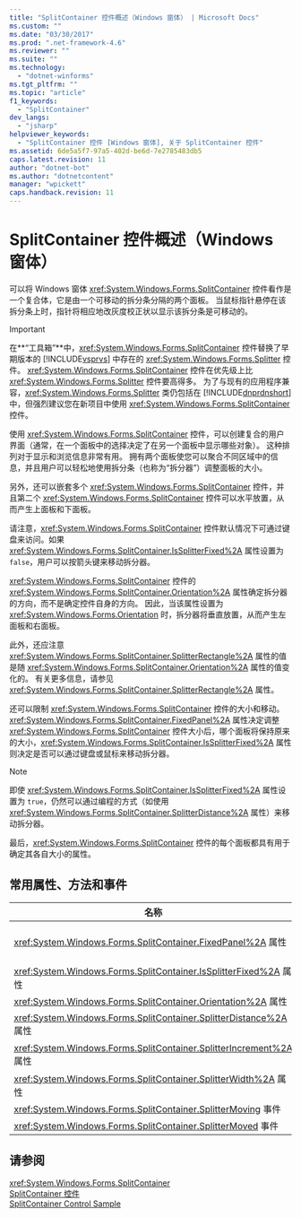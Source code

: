 ```yaml
---
title: "SplitContainer 控件概述（Windows 窗体） | Microsoft Docs"
ms.custom: ""
ms.date: "03/30/2017"
ms.prod: ".net-framework-4.6"
ms.reviewer: ""
ms.suite: ""
ms.technology: 
  - "dotnet-winforms"
ms.tgt_pltfrm: ""
ms.topic: "article"
f1_keywords: 
  - "SplitContainer"
dev_langs: 
  - "jsharp"
helpviewer_keywords: 
  - "SplitContainer 控件 [Windows 窗体], 关于 SplitContainer 控件"
ms.assetid: 6de5a5f7-97a5-402d-be6d-7e2785483db5
caps.latest.revision: 11
author: "dotnet-bot"
ms.author: "dotnetcontent"
manager: "wpickett"
caps.handback.revision: 11
---
```

# SplitContainer 控件概述（Windows 窗体）
可以将 Windows 窗体 <xref:System.Windows.Forms.SplitContainer> 控件看作是一个复合体，它是由一个可移动的拆分条分隔的两个面板。  当鼠标指针悬停在该拆分条上时，指针将相应地改灰度校正状以显示该拆分条是可移动的。  
  
> [!IMPORTANT]
>  在**“工具箱”**中，<xref:System.Windows.Forms.SplitContainer> 控件替换了早期版本的 [!INCLUDE[vsprvs](../../../../includes/vsprvs-md.md)] 中存在的 <xref:System.Windows.Forms.Splitter> 控件。  <xref:System.Windows.Forms.SplitContainer> 控件在优先级上比 <xref:System.Windows.Forms.Splitter> 控件要高得多。  为了与现有的应用程序兼容，<xref:System.Windows.Forms.Splitter> 类仍包括在 [!INCLUDE[dnprdnshort](../../../../includes/dnprdnshort-md.md)] 中，但强烈建议您在新项目中使用 <xref:System.Windows.Forms.SplitContainer> 控件。  
  
 使用 <xref:System.Windows.Forms.SplitContainer> 控件，可以创建复合的用户界面（通常，在一个面板中的选择决定了在另一个面板中显示哪些对象）。  这种排列对于显示和浏览信息非常有用。  拥有两个面板使您可以聚合不同区域中的信息，并且用户可以轻松地使用拆分条（也称为“拆分器”）调整面板的大小。  
  
 另外，还可以嵌套多个 <xref:System.Windows.Forms.SplitContainer> 控件，并且第二个 <xref:System.Windows.Forms.SplitContainer> 控件可以水平放置，从而产生上面板和下面板。  
  
 请注意，<xref:System.Windows.Forms.SplitContainer> 控件默认情况下可通过键盘来访问。如果 <xref:System.Windows.Forms.SplitContainer.IsSplitterFixed%2A> 属性设置为 `false`，用户可以按箭头键来移动拆分器。  
  
 <xref:System.Windows.Forms.SplitContainer> 控件的 <xref:System.Windows.Forms.SplitContainer.Orientation%2A> 属性确定拆分器的方向，而不是确定控件自身的方向。  因此，当该属性设置为 <xref:System.Windows.Forms.Orientation> 时，拆分器将垂直放置，从而产生左面板和右面板。  
  
 此外，还应注意 <xref:System.Windows.Forms.SplitContainer.SplitterRectangle%2A> 属性的值是随 <xref:System.Windows.Forms.SplitContainer.Orientation%2A> 属性的值变化的。  有关更多信息，请参见 <xref:System.Windows.Forms.SplitContainer.SplitterRectangle%2A> 属性。  
  
 还可以限制 <xref:System.Windows.Forms.SplitContainer> 控件的大小和移动。  <xref:System.Windows.Forms.SplitContainer.FixedPanel%2A> 属性决定调整 <xref:System.Windows.Forms.SplitContainer> 控件大小后，哪个面板将保持原来的大小，<xref:System.Windows.Forms.SplitContainer.IsSplitterFixed%2A> 属性则决定是否可以通过键盘或鼠标来移动拆分器。  
  
> [!NOTE]
>  即使 <xref:System.Windows.Forms.SplitContainer.IsSplitterFixed%2A> 属性设置为 `true`，仍然可以通过编程的方式（如使用 <xref:System.Windows.Forms.SplitContainer.SplitterDistance%2A> 属性）来移动拆分器。  
  
 最后，<xref:System.Windows.Forms.SplitContainer> 控件的每个面板都具有用于确定其各自大小的属性。  
  
## 常用属性、方法和事件  
  
|名称|说明|  
|--------|--------|  
|<xref:System.Windows.Forms.SplitContainer.FixedPanel%2A> 属性|确定调整 <xref:System.Windows.Forms.SplitContainer> 控件大小后，哪个面板将保持原来的大小。|  
|<xref:System.Windows.Forms.SplitContainer.IsSplitterFixed%2A> 属性|确定是否可以使用键盘或鼠标来移动拆分器。|  
|<xref:System.Windows.Forms.SplitContainer.Orientation%2A> 属性|确定拆分器是垂直放置还是水平放置。|  
|<xref:System.Windows.Forms.SplitContainer.SplitterDistance%2A> 属性|确定从左边缘或上边缘到可移动拆分条的距离（以像素为单位）。|  
|<xref:System.Windows.Forms.SplitContainer.SplitterIncrement%2A> 属性|确定用户可以移动拆分器的最短距离（以像素为单位）。|  
|<xref:System.Windows.Forms.SplitContainer.SplitterWidth%2A> 属性|确定拆分器的厚度（以像素为单位）。|  
|<xref:System.Windows.Forms.SplitContainer.SplitterMoving> 事件|拆分器移动时发生。|  
|<xref:System.Windows.Forms.SplitContainer.SplitterMoved> 事件|拆分器移动后发生。|  
  
## 请参阅  
 <xref:System.Windows.Forms.SplitContainer>   
 [SplitContainer 控件](../../../../docs/framework/winforms/controls/splitcontainer-control-windows-forms.md)   
 [SplitContainer Control Sample](http://msdn.microsoft.com/zh-cn/9015fad0-7108-4d85-a83a-a72d038c4f65)